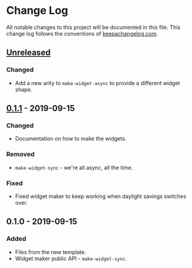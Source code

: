 # Change Log
All notable changes to this project will be documented in this file. This change log follows the conventions of [keepachangelog.com](http://keepachangelog.com/).

## [Unreleased]
### Changed
- Add a new arity to `make-widget-async` to provide a different widget shape.

## [0.1.1] - 2019-09-15
### Changed
- Documentation on how to make the widgets.

### Removed
- `make-widget-sync` - we're all async, all the time.

### Fixed
- Fixed widget maker to keep working when daylight savings switches over.

## 0.1.0 - 2019-09-15
### Added
- Files from the new template.
- Widget maker public API - `make-widget-sync`.

[Unreleased]: https://github.com/your-name/chap3-exercises/compare/0.1.1...HEAD
[0.1.1]: https://github.com/your-name/chap3-exercises/compare/0.1.0...0.1.1
